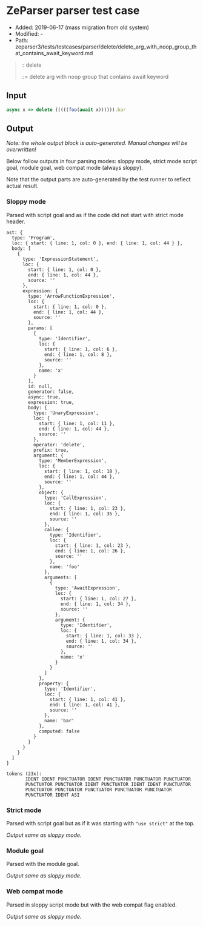 # ZeParser parser test case

- Added: 2019-06-17 (mass migration from old system)
- Modified: -
- Path: zeparser3/tests/testcases/parser/delete/delete_arg_with_noop_group_that_contains_await_keyword.md

> :: delete
>
> ::> delete arg with noop group that contains await keyword

## Input

`````js
async x => delete (((((foo(await x)))))).bar
`````

## Output

_Note: the whole output block is auto-generated. Manual changes will be overwritten!_

Below follow outputs in four parsing modes: sloppy mode, strict mode script goal, module goal, web compat mode (always sloppy).

Note that the output parts are auto-generated by the test runner to reflect actual result.

### Sloppy mode

Parsed with script goal and as if the code did not start with strict mode header.

`````
ast: {
  type: 'Program',
  loc: { start: { line: 1, col: 0 }, end: { line: 1, col: 44 } },
  body: [
    {
      type: 'ExpressionStatement',
      loc: {
        start: { line: 1, col: 0 },
        end: { line: 1, col: 44 },
        source: ''
      },
      expression: {
        type: 'ArrowFunctionExpression',
        loc: {
          start: { line: 1, col: 0 },
          end: { line: 1, col: 44 },
          source: ''
        },
        params: [
          {
            type: 'Identifier',
            loc: {
              start: { line: 1, col: 6 },
              end: { line: 1, col: 8 },
              source: ''
            },
            name: 'x'
          }
        ],
        id: null,
        generator: false,
        async: true,
        expression: true,
        body: {
          type: 'UnaryExpression',
          loc: {
            start: { line: 1, col: 11 },
            end: { line: 1, col: 44 },
            source: ''
          },
          operator: 'delete',
          prefix: true,
          argument: {
            type: 'MemberExpression',
            loc: {
              start: { line: 1, col: 18 },
              end: { line: 1, col: 44 },
              source: ''
            },
            object: {
              type: 'CallExpression',
              loc: {
                start: { line: 1, col: 23 },
                end: { line: 1, col: 35 },
                source: ''
              },
              callee: {
                type: 'Identifier',
                loc: {
                  start: { line: 1, col: 23 },
                  end: { line: 1, col: 26 },
                  source: ''
                },
                name: 'foo'
              },
              arguments: [
                {
                  type: 'AwaitExpression',
                  loc: {
                    start: { line: 1, col: 27 },
                    end: { line: 1, col: 34 },
                    source: ''
                  },
                  argument: {
                    type: 'Identifier',
                    loc: {
                      start: { line: 1, col: 33 },
                      end: { line: 1, col: 34 },
                      source: ''
                    },
                    name: 'x'
                  }
                }
              ]
            },
            property: {
              type: 'Identifier',
              loc: {
                start: { line: 1, col: 41 },
                end: { line: 1, col: 41 },
                source: ''
              },
              name: 'bar'
            },
            computed: false
          }
        }
      }
    }
  ]
}

tokens (23x):
       IDENT IDENT PUNCTUATOR IDENT PUNCTUATOR PUNCTUATOR PUNCTUATOR
       PUNCTUATOR PUNCTUATOR IDENT PUNCTUATOR IDENT IDENT PUNCTUATOR
       PUNCTUATOR PUNCTUATOR PUNCTUATOR PUNCTUATOR PUNCTUATOR
       PUNCTUATOR IDENT ASI
`````

### Strict mode

Parsed with script goal but as if it was starting with `"use strict"` at the top.

_Output same as sloppy mode._

### Module goal

Parsed with the module goal.

_Output same as sloppy mode._

### Web compat mode

Parsed in sloppy script mode but with the web compat flag enabled.

_Output same as sloppy mode._
